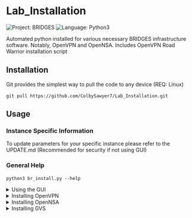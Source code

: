 # Lab_Installation
![Project: BRIDGES ](https://img.shields.io/badge/Project-BRIDGES-blueviolet)
![Language: Python3](https://img.shields.io/badge/language-Python3-blue)

Automated python installed for various necessary BRIDGES infrastructure software. Notably, OpenVPN and OpenNSA. Includes OpenVPN Road Warrior installation script

## Installation
Git provides the simplest way to pull the code to any device (REQ: Linux)

    git pull https://github.com/ColbySawyer7/Lab_Installation.git
 
## Usage

### Instance Specific Information
To update parameters for your specific instance please refer to the UPDATE.md (Recommended for security if not using GUI)

### General Help
    python3 br_install.py --help

  
<details><summary>Using the GUI</summary>
<p>

    python3 br_install.py -i
    OR
    python3 br_install.py --interface

When using the above command a window will appear. 
See example below:

[gui]: gui_example.PNG "gui"

![alt text][gui]

</p>
</details>

<details><summary>Installing OpenVPN</summary>
<p>

    python3 br_install.py -v
    OR
    python3 br_install.py --vpn

</p>
</details>

<details><summary>Installing OpenNSA</summary>
<p>
 Prereq: To use a more secure database authentication pair make sure to change the values in constants.py

    python3 br_install.py -n
    OR
    python3 br_install.py --nsa

</p>
</details>


<details><summary>Installing GVS</summary>
<p>
Prereq: A token must be generated from an authenticated user to access GVS as it is a private. Use the key.py to store the proper access token. 

    python3 br_install.py -g
    OR
    python3 br_install.py --gvs

</p>
</details>
